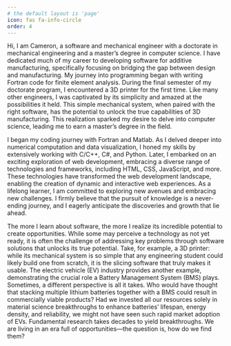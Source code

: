 ```yaml
---
# the default layout is 'page'
icon: fas fa-info-circle
order: 4
---
```


Hi, I am Cameron, a software and mechanical engineer with a doctorate in mechanical engineering and a master’s degree in computer science. I have dedicated much of my career to developing software for additive manufacturing, specifically focusing on bridging the gap between design and manufacturing. My journey into programming began with writing Fortran code for finite element analysis. During the final semester of my doctorate program, I encountered a 3D printer for the first time. Like many other engineers, I was captivated by its simplicity and amazed at the possibilities it held. This simple mechanical system, when paired with the right software, has the potential to unlock the true capabilities of 3D manufacturing. This realization sparked my desire to delve into computer science, leading me to earn a master’s degree in the field.

I began my coding journey with Fortran and Matlab. As I delved deeper into numerical computation and data visualization, I honed my skills by extensively working with C/C++, C#, and Python. Later, I embarked on an exciting exploration of web development, embracing a diverse range of technologies and frameworks, including HTML, CSS, JavaScript, and more. These technologies have transformed the web development landscape, enabling the creation of dynamic and interactive web experiences. As a lifelong learner, I am committed to exploring new avenues and embracing new challenges. I firmly believe that the pursuit of knowledge is a never-ending journey, and I eagerly anticipate the discoveries and growth that lie ahead.

The more I learn about software, the more I realize its incredible potential to create opportunities. While some may perceive a technology as not yet ready, it is often the challenge of addressing key problems through software solutions that unlocks its true potential. Take, for example, a 3D printer: while its mechanical system is so simple that any engineering student could likely build one from scratch, it is the slicing software that truly makes it usable. The electric vehicle (EV) industry provides another example, demonstrating the crucial role a Battery Management System (BMS) plays. Sometimes, a different perspective is all it takes. Who would have thought that stacking multiple lithium batteries together with a BMS could result in commercially viable products? Had we invested all our resources solely in material science breakthroughs to enhance batteries’ lifespan, energy density, and reliability, we might not have seen such rapid market adoption of EVs. Fundamental research takes decades to yield breakthroughs. We are living in an era full of opportunities—the question is, how do we find them?
